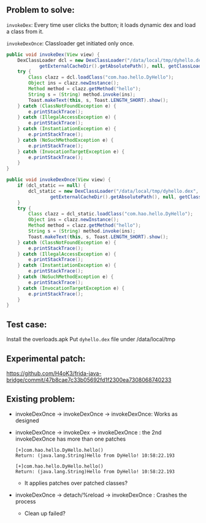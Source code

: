 ## Problem to solve:

`invokeDex`: Every time user clicks the button; it loads dynamic dex and load a class from it.

`invokeDexOnce`: Classloader get initiated only once.

~~~JAVA
public void invokeDex(View view) {
    DexClassLoader dcl = new DexClassLoader("/data/local/tmp/dyhello.dex",
            getExternalCacheDir().getAbsolutePath(), null, getClassLoader());
    try {
        Class clazz = dcl.loadClass("com.hao.hello.DyHello");
        Object ins = clazz.newInstance();
        Method method = clazz.getMethod("hello");
        String s = (String) method.invoke(ins);
        Toast.makeText(this, s, Toast.LENGTH_SHORT).show();
    } catch (ClassNotFoundException e) {
        e.printStackTrace();
    } catch (IllegalAccessException e) {
        e.printStackTrace();
    } catch (InstantiationException e) {
        e.printStackTrace();
    } catch (NoSuchMethodException e) {
        e.printStackTrace();
    } catch (InvocationTargetException e) {
        e.printStackTrace();
    }
}

public void invokeDexOnce(View view) {
    if (dcl_static == null) {
        dcl_static = new DexClassLoader("/data/local/tmp/dyhello.dex",
                getExternalCacheDir().getAbsolutePath(), null, getClassLoader());
    }
    try {
        Class clazz = dcl_static.loadClass("com.hao.hello.DyHello");
        Object ins = clazz.newInstance();
        Method method = clazz.getMethod("hello");
        String s = (String) method.invoke(ins);
        Toast.makeText(this, s, Toast.LENGTH_SHORT).show();
    } catch (ClassNotFoundException e) {
        e.printStackTrace();
    } catch (IllegalAccessException e) {
        e.printStackTrace();
    } catch (InstantiationException e) {
        e.printStackTrace();
    } catch (NoSuchMethodException e) {
        e.printStackTrace();
    } catch (InvocationTargetException e) {
        e.printStackTrace();
    }
}
~~~


## Test case:
Install the overloads.apk 
Put `dyhello.dex` file under /data/local/tmp

## Experimental patch:
https://github.com/H4oK3/frida-java-bridge/commit/47b8cae7c33b05692fd1f2300ea7308068740233

## Existing problem:
- invokeDexOnce -> invokeDexOnce -> invokeDexOnce: Works as designed
- invokeDexOnce -> invokeDex -> invokeDexOnce : the 2nd invokeDexOnce has more than one patches 
    ~~~
    [+]com.hao.hello.DyHello.hello()
    Return: (java.lang.String)Hello from DyHello! 10:58:22.193

    [+]com.hao.hello.DyHello.hello()
    Return: (java.lang.String)Hello from DyHello! 10:58:22.193
    ~~~
    + It applies patches over patched classes?

- invokeDexOnce -> detach/%reload -> invokeDexOnce : Crashes the process
    + Clean up failed?